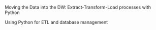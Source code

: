 Moving the Data into the DW: Extract-Transform-Load processes with Python


Using Python for ETL and database management